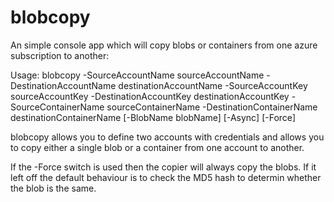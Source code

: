 blobcopy
========

An simple console app which will copy blobs or containers from one azure subscription to another:

Usage: blobcopy -SourceAccountName sourceAccountName -DestinationAccountName destinationAccountName -SourceAccountKey sourceAccountKey -DestinationAccountKey destinationAccountKey -SourceContainerName sourceContainerName -DestinationContainerName destinationContainerName [-BlobName blobName] [-Async] [-Force]

blobcopy allows you to define two accounts with credentials and allows you to copy either a single blob or a container from one account to another.

If the -Force switch is used then the copier will always copy the blobs. If it left off the default behaviour is to check the MD5 hash to determin whether the blob is the same.
